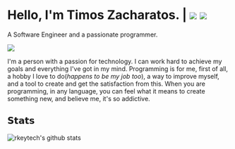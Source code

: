 # Hello, I'm Timos Zacharatos. | [![](https://img.shields.io/badge/-@rkeytech-%23181717?style=flat-square&logo=github)](https://github.com/rkeytech) [![](https://img.shields.io/badge/-Timos%20Zacharatos-blue?style=flat-square&logo=Linkedin&logoColor=white&link=https://www.linkedin.com/in/zacharatos/)](https://www.linkedin.com/in/zacharatos/)
A Software Engineer and a passionate programmer. 

[![](https://vistr.dev/badge?repo=rkeytech.rkeytech&corners=square)](https://github.com/rkeytech/vistr.dev)

I'm a person with a passion for technology. I can work hard to achieve my goals and everything I've got in my mind. Programming is for me, first of all, a hobby I love to do(_happens to be my job too_), a way to improve myself, and a tool to create and get the satisfaction from this. When you are programming, in any language, you can feel what it means to create something new, and believe me, it's so addictive.

## 𝗦𝘁𝗮𝘁𝘀

![rkeytech's github stats](https://github-readme-stats.vercel.app/api?username=rkeytech&show_icons=true&theme=dracula&count_private=true)
